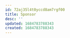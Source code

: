 ```yaml
---
id: 72aj35l4t0yccd8am7rgf00
title: Sponsor
desc: ''
updated: 1684783788343
created: 1684783788343
---
```

